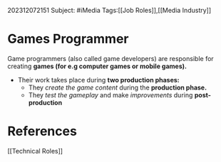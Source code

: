 202312072151
Subject: #iMedia
Tags:[[Job Roles]],[[Media Industry]]

# Games Programmer

Game programmers (also called game developers) are responsible for creating **games (for e.g computer games or mobile games).**

- Their work takes place during **two production phases:**
	- They *create the game content* during the **production phase.**
	- They *test the gameplay* and make *improvements* during **post-production**

# **References**

[[Technical Roles]]
